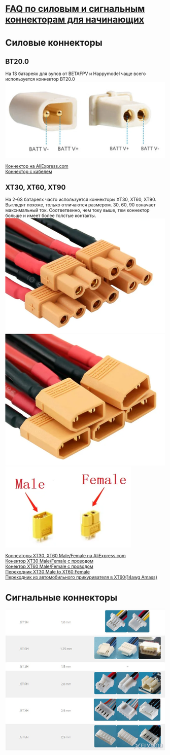 # [FAQ по силовым и сигнальным коннекторам для начинающих](https://flymod.net/txt/power_connector_faq) 

# Силовые коннекторы

## BT20.0
На 1S батареях для вупов от BETAFPV и Happymodel чаще всего используется коннектор BT20.0  
![](BT20.png) 

[Коннектор на AliExpress.com](https://aliexpress.com/item/1005004465425088.html)  
[Коннектор с кабелем](https://aliexpress.com/item/1005004332146747.html)

##  XT30, XT60, XT90
На 2-6S батареях часто используется коннекторы XT30, XT60, XT90. Выглядят похоже, только отличаются размером. 30, 60, 90 означает максимальный ток. Соответвенно, чем току выше, тем коннектор больше и имеет более толстые контакты.
![](XT30_Female.png)  
![](XT30_Male.png)  
![](Male_Female.png) 


[Коннекторы XT30, XT60 Male/Female на AliExpress.com](https://aliexpress.com/item/33061763696.html)  
[Конектор XT30 Male/Female с проводом](https://aliexpress.com/item/4000508049106.html)  
[Конектор XT60 Male/Female с проводом](https://https://aliexpress.com/item/4000303272962.html?)  
[Переходник XT30 Male to XT60 Female](https://aliexpress.com/item/1005006329573000.html)  
[Переходник из автомобильного прикуривателя в XT60(14awg Amass)](https://aliexpress.com/item/4000545689742.html)  

# Сигнальные коннекторы
![](SignalConnectors.jpg)
